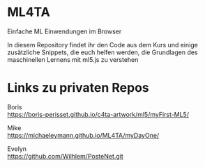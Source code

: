 # ML4TA
Einfache ML Einwendungen im Browser

In diesem Repository findet ihr den Code aus dem Kurs und einige zusätzliche Snippets, die euch helfen werden, die Grundlagen des maschinellen Lernens mit ml5.js zu verstehen

# Links zu privaten Repos

Boris\
https://boris-perisset.github.io/c4ta-artwork/ml5/myFirst-ML5/

Mike\
https://michaeleymann.github.io/ML4TA/myDayOne/

Evelyn\
https://github.com/Wilhlem/PosteNet.git
